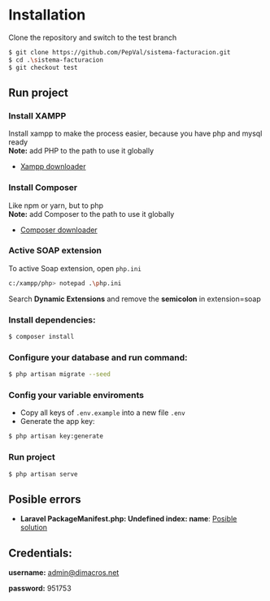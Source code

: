 # Installation

Clone the repository and switch to the test branch

```sh
$ git clone https://github.com/PepVal/sistema-facturacion.git
$ cd .\sistema-facturacion
$ git checkout test
```

## Run project

### Install XAMPP

Install xampp to make the process easier, because you have php and mysql ready\
**Note:** add PHP to the path to use it globally

-   [Xampp downloader](https://www.apachefriends.org/es/download.html)

### Install Composer

Like npm or yarn, but to php\
**Note:** add Composer to the path to use it globally

-   [Composer downloader](https://getcomposer.org/download/)

### Active SOAP extension

To active Soap extension, open `php.ini`

```sh
c:/xampp/php> notepad .\php.ini
```

Search **Dynamic Extensions** and remove the **semicolon** in extension=soap

### Install dependencies:

```sh
$ composer install
```

### Configure your database and run command:

```sh
$ php artisan migrate --seed
```

### Config your variable enviroments

-   Copy all keys of `.env.example` into a new file `.env`
-   Generate the app key:

```sh
$ php artisan key:generate
```

### Run project

```sh
$ php artisan serve
```

## Posible errors

-   **Laravel PackageManifest.php: Undefined index: name**: [Posible solution](https://stackoverflow.com/a/64663892)

## Credentials:

**username:** admin@dimacros.net

**password:** 951753
